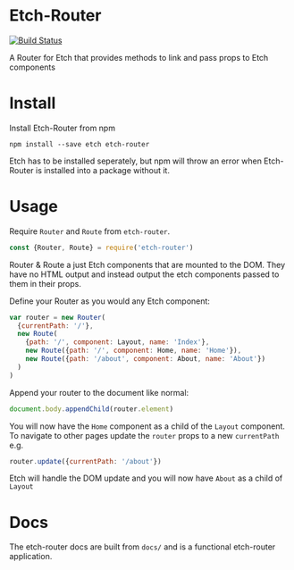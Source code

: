 # Etch-Router

[![Build Status](https://travis-ci.org/Arcath/etch-router.svg?branch=master)](https://travis-ci.org/Arcath/etch-router)

A Router for Etch that provides methods to link and pass props to Etch components

# Install

Install Etch-Router from npm

```
npm install --save etch etch-router
```

Etch has to be installed seperately, but npm will throw an error when Etch-Router is installed into a package without it.

# Usage

Require `Router` and `Route` from `etch-router`.

```javascript
const {Router, Route} = require('etch-router')
```

Router & Route a just Etch components that are mounted to the DOM. They have no HTML output and instead output the etch components passed to them in their props.

Define your Router as you would any Etch component:

```javascript
var router = new Router(
  {currentPath: '/'},
  new Route(
    {path: '/', component: Layout, name: 'Index'},
    new Route({path: '/', component: Home, name: 'Home'}),
    new Route({path: '/about', component: About, name: 'About'})
  )
)
```

Append your router to the document like normal:

```javascript
document.body.appendChild(router.element)
```

You will now have the `Home` component as a child of the `Layout` component. To navigate to other pages update the `router` props to a new `currentPath` e.g.

```javascript
router.update({currentPath: '/about'})
```

Etch will handle the DOM update and you will now have `About` as a child of `Layout`

# Docs

The etch-router docs are built from `docs/` and is a functional etch-router application.
